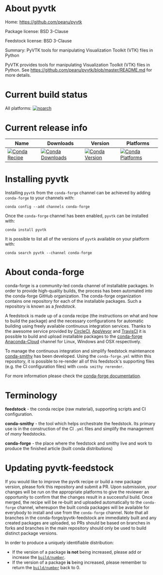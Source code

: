 About pyvtk
===========

Home: https://github.com/pearu/pyvtk

Package license: BSD 3-Clause

Feedstock license: BSD 3-Clause

Summary: PyVTK tools for manipulating Visualization Toolkit (VTK) files in Python

PyVTK provides tools for manipulating Visualization Toolkit (VTK)
files in Python. See
https://github.com/pearu/pyvtk/blob/master/README.md
for more details.


Current build status
====================

All platforms:
[![noarch](https://img.shields.io/circleci/project/github/conda-forge/pyvtk-feedstock/master.svg?label=noarch)](https://circleci.com/gh/conda-forge/pyvtk-feedstock)

Current release info
====================

| Name | Downloads | Version | Platforms |
| --- | --- | --- | --- |
| [![Conda Recipe](https://img.shields.io/badge/recipe-pyvtk-green.svg)](https://anaconda.org/conda-forge/pyvtk) | [![Conda Downloads](https://img.shields.io/conda/dn/conda-forge/pyvtk.svg)](https://anaconda.org/conda-forge/pyvtk) | [![Conda Version](https://img.shields.io/conda/vn/conda-forge/pyvtk.svg)](https://anaconda.org/conda-forge/pyvtk) | [![Conda Platforms](https://img.shields.io/conda/pn/conda-forge/pyvtk.svg)](https://anaconda.org/conda-forge/pyvtk) |

Installing pyvtk
================

Installing `pyvtk` from the `conda-forge` channel can be achieved by adding `conda-forge` to your channels with:

```
conda config --add channels conda-forge
```

Once the `conda-forge` channel has been enabled, `pyvtk` can be installed with:

```
conda install pyvtk
```

It is possible to list all of the versions of `pyvtk` available on your platform with:

```
conda search pyvtk --channel conda-forge
```


About conda-forge
=================

conda-forge is a community-led conda channel of installable packages.
In order to provide high-quality builds, the process has been automated into the
conda-forge GitHub organization. The conda-forge organization contains one repository
for each of the installable packages. Such a repository is known as a *feedstock*.

A feedstock is made up of a conda recipe (the instructions on what and how to build
the package) and the necessary configurations for automatic building using freely
available continuous integration services. Thanks to the awesome service provided by
[CircleCI](https://circleci.com/), [AppVeyor](http://www.appveyor.com/)
and [TravisCI](https://travis-ci.org/) it is possible to build and upload installable
packages to the [conda-forge](https://anaconda.org/conda-forge)
[Anaconda-Cloud](http://docs.anaconda.org/) channel for Linux, Windows and OSX respectively.

To manage the continuous integration and simplify feedstock maintenance
[conda-smithy](http://github.com/conda-forge/conda-smithy) has been developed.
Using the ``conda-forge.yml`` within this repository, it is possible to re-render all of
this feedstock's supporting files (e.g. the CI configuration files) with ``conda smithy rerender``.

For more information please check the [conda-forge documentation](https://conda-forge.org/docs/).

Terminology
===========

**feedstock** - the conda recipe (raw material), supporting scripts and CI configuration.

**conda-smithy** - the tool which helps orchestrate the feedstock.
                   Its primary use is in the construction of the CI ``.yml`` files
                   and simplify the management of *many* feedstocks.

**conda-forge** - the place where the feedstock and smithy live and work to
                  produce the finished article (built conda distributions)


Updating pyvtk-feedstock
========================

If you would like to improve the pyvtk recipe or build a new
package version, please fork this repository and submit a PR. Upon submission,
your changes will be run on the appropriate platforms to give the reviewer an
opportunity to confirm that the changes result in a successful build. Once
merged, the recipe will be re-built and uploaded automatically to the
`conda-forge` channel, whereupon the built conda packages will be available for
everybody to install and use from the `conda-forge` channel.
Note that all branches in the conda-forge/pyvtk-feedstock are
immediately built and any created packages are uploaded, so PRs should be based
on branches in forks and branches in the main repository should only be used to
build distinct package versions.

In order to produce a uniquely identifiable distribution:
 * If the version of a package **is not** being increased, please add or increase
   the [``build/number``](http://conda.pydata.org/docs/building/meta-yaml.html#build-number-and-string).
 * If the version of a package **is** being increased, please remember to return
   the [``build/number``](http://conda.pydata.org/docs/building/meta-yaml.html#build-number-and-string)
   back to 0.